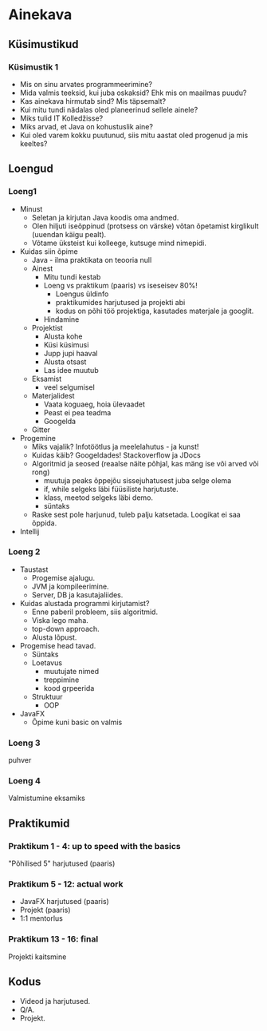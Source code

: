 # Ainekava

## Küsimustikud

### Küsimustik 1

- Mis on sinu arvates programmeerimine?
- Mida valmis teeksid, kui juba oskaksid? Ehk mis on maailmas puudu?
- Kas ainekava hirmutab sind? Mis täpsemalt?
- Kui mitu tundi nädalas oled planeerinud sellele ainele?
- Miks tulid IT Kolledžisse?
- Miks arvad, et Java on kohustuslik aine?
- Kui oled varem kokku puutunud, siis mitu aastat oled progenud ja mis keeltes?

## Loengud

### Loeng1

- Minust
  - Seletan ja kirjutan Java koodis oma andmed.
  - Olen hiljuti iseõppinud (protsess on värske) võtan õpetamist kirglikult (uuendan käigu pealt).
  - Võtame üksteist kui kolleege, kutsuge mind nimepidi.
- Kuidas siin õpime
  - Java - ilma praktikata on teooria null
  - Ainest
    - Mitu tundi kestab
    - Loeng vs praktikum (paaris) vs iseseisev 80%!
      - Loengus üldinfo
      - praktikumides harjutused ja projekti abi
      - kodus on põhi töö projektiga, kasutades materjale ja googlit.
    - Hindamine
  - Projektist
    - Alusta kohe
    - Küsi küsimusi
    - Jupp jupi haaval
    - Alusta otsast
    - Las idee muutub
  - Eksamist
    - veel selgumisel
  - Materjalidest
    - Vaata koguaeg, hoia ülevaadet
    - Peast ei pea teadma
    - Googelda
  - Gitter
- Progemine
  - Miks vajalik? Infotöötlus ja meelelahutus - ja kunst!
  - Kuidas käib? Googeldades! Stackoverflow ja JDocs
  - Algoritmid ja seosed (reaalse näite põhjal, kas mäng ise või arved või rong)
    - muutuja peaks õppejõu sissejuhatusest juba selge olema
    - if, while selgeks läbi füüsiliste harjutuste.
    - klass, meetod selgeks läbi demo.
    - süntaks
  - Raske sest pole harjunud, tuleb palju katsetada. Loogikat ei saa õppida.
- Intellij

### Loeng 2

- Taustast
  - Progemise ajalugu.
  - JVM ja kompileerimine.
  - Server, DB ja kasutajaliides.
- Kuidas alustada programmi kirjutamist?
  - Enne paberil probleem, siis algoritmid.
  - Viska lego maha.
  - top-down approach.
  - Alusta lõpust.
- Progemise head tavad.
  - Süntaks
  - Loetavus
    - muutujate nimed
    - treppimine
    - kood grpeerida
  - Struktuur
    - OOP
- JavaFX
  - Õpime kuni basic on valmis

### Loeng 3

puhver

### Loeng 4

Valmistumine eksamiks

## Praktikumid

### Praktikum 1 - 4: up to speed with the basics

"Põhilised 5" harjutused (paaris)

### Praktikum 5 - 12: actual work

- JavaFX harjutused (paaris)
- Projekt (paaris)
- 1:1 mentorlus

### Praktikum 13 - 16: final

Projekti kaitsmine

## Kodus

- Videod ja harjutused.
- Q/A.
- Projekt.
